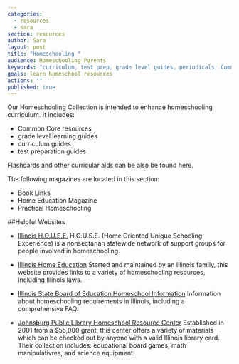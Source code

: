 ```yaml
---
categories: 
  - resources
  - sara
section: resources
author: Sara
layout: post
title: "Homeschooling "
audience: Homeschooling Parents
keywords: "curriculum, test prep, grade level guides, periodicals, Common Core"
goals: learn homeschool resources
actions: ""
published: true
---
```


Our Homeschooling Collection is intended to enhance homeschooling curriculum. It includes:
- Common Core resources
- grade level learning guides
- curriculum guides
- test preparation guides

Flashcards and other curricular aids can be also be found here.

The following magazines are located in this section:
- Book Links 
- Home Education Magazine
- Practical Homeschooling

##Helpful Websites
- [Illinois H.O.U.S.E.](http://www.illinoishouse.org/)
H.O.U.S.E. (Home Oriented Unique Schooling Experience) is a nonsectarian  statewide network of support groups for people involved in homeschooling. 

- [Illinois Home Education](http://www.illinoishomeeducation.org/home.htm)
Started and maintained by an Illinois family, this website provides links to a variety of homeschooling resources, including Illinois laws.

- [Illinois State Board of Education Homeschool Information](http://www.isbe.state.il.us/homeschool/default.htm)
Information about homeschooling requirements in Illinois, including a comprehensive FAQ.

- [Johnsburg Public Library Homeschool Resource Center](http://www.johnsburglibrary.org/content/homeschool-resource-center)
Established in 2001 from a $55,000 grant, this center offers a variety of materials which can be checked out by anyone with a valid Illinois library card. Their collection includes: educational board games, math manipulativres, and science equipment.



